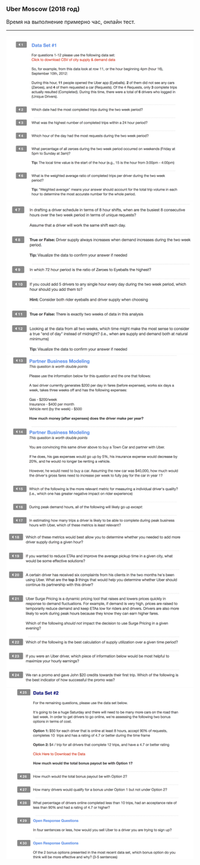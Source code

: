 ### Uber Moscow (2018 год)

Время на выполнение примерно час, онлайн тест.
* * * * * * * * * * * * * * *

![1_screen](Screen/Screen1.png)
![2_screen](Screen/Screen2.png)
![3_screen](Screen/Screen3.png)
![4_screen](Screen/Screen4.png)
![5_screen](Screen/Screen5.png)
